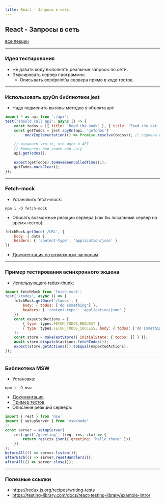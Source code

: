 ```yaml
---
title: React - Запросы в сеть
---
```


## React - Запросы в сеть

[все лекции](https://github.com/dmitryweiner/lectures/blob/main/README.md)

---

### Идея тестирования
* Не давать коду выполнять реальные запросы по сети.
* Эмулировать сервер программно.
  * Описывать enpdpoint'ы сервера прямо в коде тестов.

---

### Использовать spyOn библиотеки jest
* Надо подменить вызовы методов у объекта api:
```js
import * as api from './api';
test('should call api', async () => {
    const todos = [{ title: 'Read the book' }, { title: 'Feed the cat' }];
    const getTodos = jest.spyOn(api, 'geTodos')
        .mockImplementation(() => Promise.resolve(todos)); // подмена вызова
    
    // вызываем что-то, что идёт в API
    // Компонент или экшен или сагу
    api.getTodos();
    
    expect(getTodos).toHaveBeenCalledTimes(1);
    getTodos.mockClear();
});
```

---

### Fetch-mock
* Установить fetch-mock:
```shell
npm i -D fetch-mock
```
* Описать возможные реакции сервера (как бы локальный сервер на время тестов):
```js
fetchMock.getOnce('/URL', {
    body: { data },
    headers: { 'content-type': 'application/json' }
})
```
* [Документация по возможным запросам](http://www.wheresrhys.co.uk/fetch-mock/).

---

### Пример тестирования асинхронного экшена
* Использующего redux-thunk:
```js
import fetchMock from 'fetch-mock';
test('/todos', async () => {
    fetchMock.getOnce('/todos', {
        body: { todos: ['do something'] },
        headers: { 'content-type': 'application/json' }
    })
    const expectedActions = [
        { type: types.FETCH_TODOS_REQUEST },
        { type: types.FETCH_TODOS_SUCCESS, body: { todos: ['do something'] } }
    ];
    const store = makeTestStore({ initialState: { todos: [] } });
    await store.dispatch(actions.fetchTodos());
    expect(store.getActions()).toEqual(expectedActions);
});
```

---

### Библиотека MSW
* Установка:
```shell
npm i -D msw
```
* [Документация](https://mswjs.io/docs/).
* [Пример тестов](https://github.com/mswjs/examples/tree/master/examples/rest-react).
* Описание реакций сервера:
```js
import { rest } from 'msw'
import { setupServer } from 'msw/node'
//
const server = setupServer(
    rest.get('/greeting', (req, res, ctx) => {
        return res(ctx.json({ greeting: 'hello there' }))
    })
);
beforeAll(() => server.listen());
afterEach(() => server.resetHandlers());
afterAll(() => server.close());
```

---

### Полезные ссылки
* https://redux.js.org/recipes/writing-tests
* https://testing-library.com/docs/react-testing-library/example-intro/